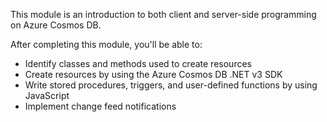 This module is an introduction to both client and server-side programming on Azure Cosmos DB.

After completing this module, you'll be able to:

* Identify classes and methods used to create resources
* Create resources by using the Azure Cosmos DB .NET v3 SDK 
* Write stored procedures, triggers, and user-defined functions by using JavaScript
* Implement change feed notifications
